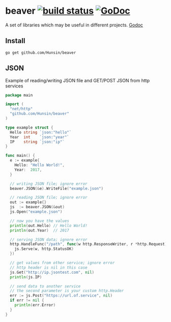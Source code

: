 # beaver [![build status](https://api.travis-ci.org/Hunsin/beaver.svg?branch=master)](https://travis-ci.org/Hunsin/beaver) [![GoDoc](https://godoc.org/github.com/Hunsin/beaver?status.svg)](https://godoc.org/github.com/Hunsin/beaver)

A set of libraries which may be useful in different projects.
[Godoc](https://godoc.org/github.com/Hunsin/beaver)

## Install
`go get github.com/Hunsin/beaver`

## JSON
Example of reading/writing JSON file and GET/POST JSON from http services
```go
package main

import (
  "net/http"
  "github.com/Hunsin/beaver"
)

type example struct {
  Hello string `json:"hello"`
  Year  int    `json:"year"`
  IP    string `json:"ip"`
}

func main() {
  e := example{
    Hello: "Hello World!",
    Year:  2017,
  }

  // writing JSON file; ignore error
  beaver.JSON(&e).WriteFile("example.json")

  // reading JSON file; ignore error
  out := example{}
  js  := beaver.JSON(&out)
  js.Open("example.json")

  // now you have the values
  println(out.Hello) // Hello World!
  println(out.Year)  // 2017

  // serving JSON data; ignore error
  http.HandleFunc("/path", func(w http.ResponseWriter, r *http.Request) {
    js.Serve(w, http.StatusOK)
  })

  // get values from other service; ignore error
  // http header is nil in this case
  js.Get("http://ip.jsontest.com", nil)
  println(js.IP)

  // send data to another service
  // the second parameter is your custom http.Header
  err := js.Post("https://url.of.service", nil)
  if err != nil {
    println(err.Error)
  }
}
```